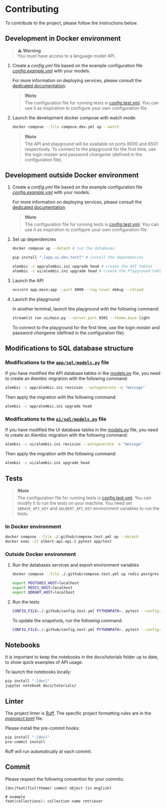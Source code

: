 # Contributing

To contribute to the project, please follow the instructions below.

## Development in Docker environment

> **⚠️ Warning**<br>
> You must have access to a language model API.

1. Create a *config.yml* file based on the example configuration file *[config.example.yml](./config.example.yml)* with your models.

    For more information on deploying services, please consult the [dedicated documentation](./docs/deployment.md).

    > **❗️Note**<br>
    > The configuration file for running tests is [config.test.yml](./.github/config.test.yml). You can use it as inspiration to configure your own configuration file.

2. Launch the development docker compose with watch mode:

    ```bash
    docker compose --file compose.dev.yml up --watch
    ```

    > **❗️Note**<br>
    > The API and playground will be available on ports 8000 and 8501 respectively. To connect to the playground for the first time, use the login *master* and password *changeme* (defined in the configuration file).

## Development outside Docker environment

1. Create a *config.yml* file based on the example configuration file *[config.example.yml](./config.example.yml)* with your models.

    For more information on deploying services, please consult the [dedicated documentation](./docs/deployment.md).

    > **❗️Note**<br>
    > The configuration file for running tests is [config.test.yml](./.github/config.test.yml). You can use it as inspiration to configure your own configuration file.

2. Set up dependencies

    ```bash
    docker compose up --detach # run the databases

    pip install ".[app,ui,dev,test]" # install the dependencies

    alembic -c app/alembic.ini upgrade head # create the API tables
    alembic -c ui/alembic.ini upgrade head # create the Playground tables
    ```

3. Launch the API

    ```bash
    uvicorn app.main:app --port 8000 --log-level debug --reload
    ```

4. Launch the playground

    In another terminal, launch the playground with the following command:

    ```bash
    streamlit run ui/main.py --server.port 8501 --theme.base light
    ```

    To connect to the playground for the first time, use the login *master* and password *changeme* (defined in the configuration file).

## Modifications to SQL database structure

### Modifications to the [`app/sql/models.py`](./app/sql/models.py) file

If you have modified the API database tables in the [models.py](./app/sql/models.py) file, you need to create an Alembic migration with the following command:

```bash
alembic -c app/alembic.ini revision --autogenerate -m "message"
```

Then apply the migration with the following command:

```bash
alembic -c app/alembic.ini upgrade head
```

### Modifications to the [`ui/sql/models.py`](./ui/sql/models.py) file

If you have modified the UI database tables in the [models.py](./ui/sql/models.py) file, you need to create an Alembic migration with the following command:

```bash
alembic -c ui/alembic.ini revision --autogenerate -m "message"
```

Then apply the migration with the following command:

```bash
alembic -c ui/alembic.ini upgrade head
```

## Tests

> **❗️Note**<br>
> The configuration file for running tests is [config.test.yml](./.github/config.test.yml). You can modify it to run the tests on your machine.
> You need set `$BRAVE_API_KEY` and `$ALBERT_API_KEY` environment variables to run the tests.

### In Docker environment

```bash
docker compose --file ./.github/compose.test.yml up --detach
docker exec -it albert-api-api-1 pytest app/test
```

### Outside Docker environment

1. Run the databases services and export environment variables

    ```bash 
    docker compose --file ./.github/compose.test.yml up redis postgres qdrant --detach

    export POSTGRES_HOST=localhost
    export REDIS_HOST=localhost
    export QDRANT_HOST=localhost
    ```

2. Run the tests

    ```bash
    CONFIG_FILE=./.github/config.test.yml PYTHONPATH=. pytest --config-file=pyproject.toml
    ```

    To update the snapshots, run the following command:

    ```bash
    CONFIG_FILE=./.github/config.test.yml PYTHONPATH=. pytest --config-file=pyproject.toml --snapshot-update
    ```

## Notebooks

It is important to keep the notebooks in the docs/tutorials folder up to date, to show quick examples of API usage.

To launch the notebooks locally:

```bash
pip install ".[dev]"
jupyter notebook docs/tutorials/
```

## Linter

The project linter is [Ruff](https://beta.ruff.rs/docs/configuration/). The specific project formatting rules are in the *[pyproject.toml](./pyproject.toml)* file.

Please install the pre-commit hooks:

```bash
pip install ".[dev]"
pre-commit install
```

Ruff will run automatically at each commit.

## Commit

Please respect the following convention for your commits:

```
[doc|feat|fix](theme) commit object (in english)

# example
feat(collections): collection name retriever
```
